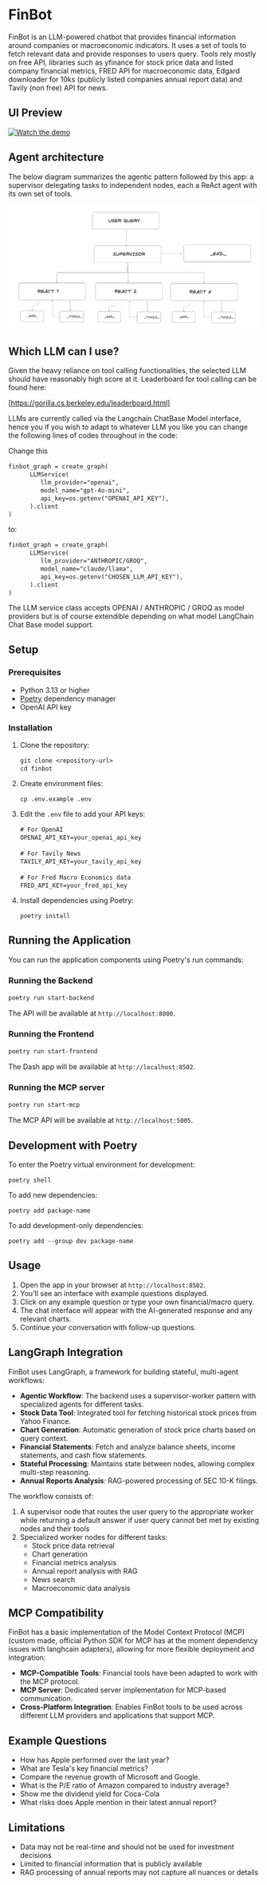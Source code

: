 # FinBot 

FinBot is an LLM-powered chatbot that provides financial information around companies or macroeconomic indicators. It uses a set of tools to fetch relevant data and provide responses to users query. Tools rely mostly on free API, libraries such as yfinance for stock price data and listed company financial metrics, FRED API for macroeconomic data, Edgard downloader for 10ks (publicly listed companies annual report data) and Tavily (non free) API for news.  

## UI Preview

[![Watch the demo](https://img.youtube.com/vi/fJ11fHgllRM/0.jpg)](https://www.youtube.com/watch?v=fJ11fHgllRM)

## Agent architecture

The below diagram summarizes the agentic pattern followed by this app: a supervisor delegating tasks to independent nodes, each a ReAct agent with its own set of tools.

![FinBot Application UI Preview](images/agentic_workflows.png)

## Which LLM can I use?

Given the heavy reliance on tool calling functionalities, the selected LLM should have reasonably high score at it. Leaderboard for tool calling can be found here: 

[https://gorilla.cs.berkeley.edu/leaderboard.html]

LLMs are currently called via the Langchain ChatBase Model interface, hence you if you wish to adapt to whatever LLM you like you can change the following lines of codes throughout in the code:

Change this
```
finbot_graph = create_graph(
      LLMService(
         llm_provider="openai",
         model_name="gpt-4o-mini",
         api_key=os.getenv("OPENAI_API_KEY"),
      ).client
)
```
to:

```
finbot_graph = create_graph(
      LLMService(
         llm_provider="ANTHROPIC/GROQ",
         model_name="claude/llama",
         api_key=os.getenv("CHOSEN_LLM_API_KEY"),
      ).client
)
```
The LLM service class accepts OPENAI / ANTHROPIC / GROQ as model providers but is of course extendible depending on what model LangChain Chat Base model support.

## Setup

### Prerequisites

- Python 3.13 or higher
- [Poetry](https://python-poetry.org/docs/#installation) dependency manager
- OpenAI API key 

### Installation

1. Clone the repository:
   ```
   git clone <repository-url>
   cd finbot
   ```

2. Create environment files:
   ```
   cp .env.example .env
   ```

3. Edit the `.env` file to add your API keys:
   ```
   # For OpenAI
   OPENAI_API_KEY=your_openai_api_key
   
   # For Tavily News
   TAVILY_API_KEY=your_tavily_api_key
   
   # For Fred Macro Economics data
   FRED_API_KEY=your_fred_api_key
   ```

4. Install dependencies using Poetry:
   ```
   poetry install
   ```

## Running the Application

You can run the application components using Poetry's run commands:

### Running the Backend

```bash
poetry run start-backend
```

The API will be available at `http://localhost:8000`.

### Running the Frontend

```bash
poetry run start-frontend
```
The Dash app will be available at `http://localhost:8502`.


### Running the MCP server

```bash
poetry run start-mcp
```
The MCP API will be available at `http://localhost:5005`.

## Development with Poetry

To enter the Poetry virtual environment for development:

```
poetry shell
```

To add new dependencies:

```
poetry add package-name
```

To add development-only dependencies:

```
poetry add --group dev package-name
```

## Usage

1. Open the app in your browser at `http://localhost:8502`.
2. You'll see an interface with example questions displayed.
3. Click on any example question or type your own financial/macro query.
4. The chat interface will appear with the AI-generated response and any relevant charts.
5. Continue your conversation with follow-up questions.

## LangGraph Integration

FinBot uses LangGraph, a framework for building stateful, multi-agent workflows:

- **Agentic Workflow**: The backend uses a supervisor-worker pattern with specialized agents for different tasks.
- **Stock Data Tool**: Integrated tool for fetching historical stock prices from Yahoo Finance.
- **Chart Generation**: Automatic generation of stock price charts based on query context.
- **Financial Statements**: Fetch and analyze balance sheets, income statements, and cash flow statements.
- **Stateful Processing**: Maintains state between nodes, allowing complex multi-step reasoning.
- **Annual Reports Analysis**: RAG-powered processing of SEC 10-K filings.

The workflow consists of:
1. A supervisor node that routes the user query to the appropriate worker while returning a default answer if user query cannot bet met by existing nodes and their tools
2. Specialized worker nodes for different tasks:
   - Stock price data retrieval
   - Chart generation
   - Financial metrics analysis  
   - Annual report analysis with RAG
   - News search
   - Macroeconomic data analysis


## MCP Compatibility

FinBot has a basic implementation of the Model Context Protocol (MCP) (custom made, official Python SDK for MCP has at the moment dependency issues with langhcain adapters), allowing for more flexible deployment and integration:

- **MCP-Compatible Tools**: Financial tools have been adapted to work with the MCP protocol.
- **MCP Server**: Dedicated server implementation for MCP-based communication.
- **Cross-Platform Integration**: Enables FinBot tools to be used across different LLM providers and applications that support MCP.


## Example Questions

- How has Apple performed over the last year?
- What are Tesla's key financial metrics?
- Compare the revenue growth of Microsoft and Google.
- What is the P/E ratio of Amazon compared to industry average?
- Show me the dividend yield for Coca-Cola
- What risks does Apple mention in their latest annual report?


## Limitations

- Data may not be real-time and should not be used for investment decisions
- Limited to financial information that is publicly available
- RAG processing of annual reports may not capture all nuances or details 